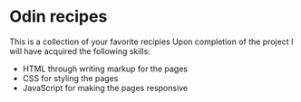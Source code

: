 # Odin recipes
This is a collection of your favorite recipies
Upon completion of the project I will have acquired the following skills:
* HTML through writing markup for the pages
* CSS for styling the pages
* JavaScript for making the pages responsive